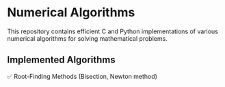 # Numerical Algorithms

This repository contains efficient C and Python implementations of various numerical algorithms for solving mathematical problems. 

## Implemented Algorithms

✅ Root-Finding Methods (Bisection, Newton method)

